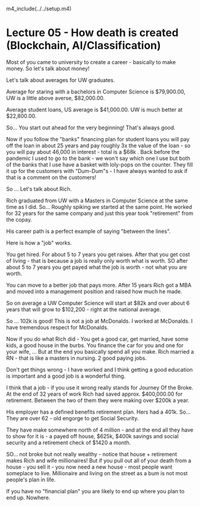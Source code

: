 m4_include(../../setup.m4)

# Lecture 05 - How death is created (Blockchain, AI/Classification)

Most of you came to university to create a career - basically to make money.
So let's talk about money!

Let's talk about averages for UW graduates.

Average for staring with a bachelors in Computer Science is $79,900.00,
UW is a little above averse, $82,000.00.

Average student loans, US average is $41,000.00.  UW is much better at
$22,800.00.

So...  You start out ahead for the very beginning!  That's always good.

Now if you follow the "banks" financing plan for student loans you
will pay off the loan in about 25 years and pay roughly 3x the value
of the loan - so you will pay about 46,000 in interest - total is 
a $68k .   Back before the pandemic I used to go to the bank - we won't
say which one I use but both of the banks that I use have a basket
with loly-pops on the counter.  They fill it up for the customers
with "Dum-Dum"s - I have always wanted to ask if that is a comment
on the customers!

So ... Let's talk about Rich.   

Rich graduated from UW with a Masters in Computer Science at the
same time as I did.    So... Roughly spiking we started at the
same point.  He worked for 32 years for the same company and
just this year took "retirement" from the copay.

His career path is a perfect example of saying "between the lines".

Here is how a "job" works.

You get hired.  For about 5 to 7 years you get raises.
After that you get cost of living - that is because a job is
really only worth what is worth.  SO after about 5 to 7 years
you get payed what the job is worth - not what you are worth.

You can move to a better job that pays more.  After 15 years
Rich got a MBA and moved into a management position and
raised how much he made.

So on average a UW Computer Science will start at  $82k and
over about 6 years that will grow to $102,200 - right at the
national average.

So ... 102k is good!  This is not a job at McDonalds.  I worked
at McDonalds.  I have tremendous respect for McDonalds.

Now if you do what Rich did - You get a good car, get married,
have some kids, a good house in the burbs.  You finance the
car for you and one for your wife, ... But at the end you
basically spend all you make.  Rich married a RN - that is
like a masters in nursing.  2 good paying jobs.

Don't get things wrong - I have worked and I think getting a good
education is important and a good job is a wonderful thing.

I think that a job - if you use it wrong really stands for
Journey Of the Broke.   At the end of 32 years of work
Rich had saved approx. $400,000.00 for retirement.
Between the two of them they were making over $200k a year.

His employer has a defined benefits retirement plan.  Hers
had a 401k.  So... They  are over 62 - old engorge to get
Social Security.

They have make somewhere north of 4 million - and at the end
all they have to show for it is - a payed off house, $625k,
$400k savings and social security and a retirement check
of $1420 a month.

SO... not broke but not really wealthy - notice that 
house + retirement makes Rich and wife millionaires!  But if
you pull out all of your death from a house - you sell it -
you now need a new house - most people want someplace to live.
Millionaire and living on the street as a bum is not most people's 
plan in life.

If you have no "financial plan" you are likely to end up where you plan to end up.
Nowhere.





